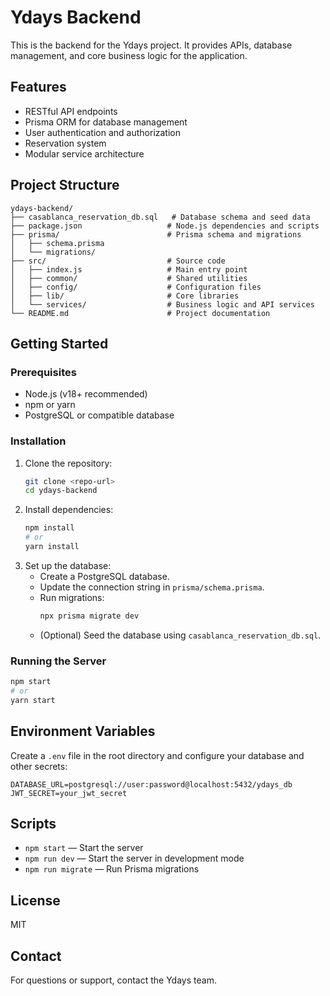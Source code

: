 # Ydays Backend

This is the backend for the Ydays project. It provides APIs, database management, and core business logic for the application.

## Features
- RESTful API endpoints
- Prisma ORM for database management
- User authentication and authorization
- Reservation system
- Modular service architecture

## Project Structure
```
ydays-backend/
├── casablanca_reservation_db.sql   # Database schema and seed data
├── package.json                   # Node.js dependencies and scripts
├── prisma/                        # Prisma schema and migrations
│   ├── schema.prisma
│   └── migrations/
├── src/                           # Source code
│   ├── index.js                   # Main entry point
│   ├── common/                    # Shared utilities
│   ├── config/                    # Configuration files
│   ├── lib/                       # Core libraries
│   └── services/                  # Business logic and API services
└── README.md                      # Project documentation
```

## Getting Started

### Prerequisites
- Node.js (v18+ recommended)
- npm or yarn
- PostgreSQL or compatible database

### Installation
1. Clone the repository:
   ```sh
   git clone <repo-url>
   cd ydays-backend
   ```
2. Install dependencies:
   ```sh
   npm install
   # or
   yarn install
   ```
3. Set up the database:
   - Create a PostgreSQL database.
   - Update the connection string in `prisma/schema.prisma`.
   - Run migrations:
     ```sh
     npx prisma migrate dev
     ```
   - (Optional) Seed the database using `casablanca_reservation_db.sql`.

### Running the Server
```sh
npm start
# or
yarn start
```

## Environment Variables
Create a `.env` file in the root directory and configure your database and other secrets:
```
DATABASE_URL=postgresql://user:password@localhost:5432/ydays_db
JWT_SECRET=your_jwt_secret
```

## Scripts
- `npm start` — Start the server
- `npm run dev` — Start the server in development mode
- `npm run migrate` — Run Prisma migrations

## License
MIT

## Contact
For questions or support, contact the Ydays team.
